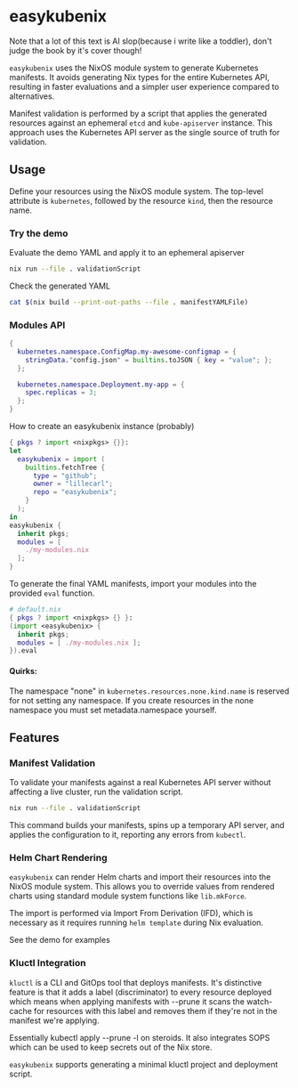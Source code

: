 # easykubenix
Note that a lot of this text is AI slop(because i write like a toddler), don't
judge the book by it's cover though!

`easykubenix` uses the NixOS module system to generate Kubernetes manifests. It
avoids generating Nix types for the entire Kubernetes API, resulting in faster
evaluations and a simpler user experience compared to alternatives.

Manifest validation is performed by a script that applies the generated
resources against an ephemeral `etcd` and `kube-apiserver` instance. This
approach uses the Kubernetes API server as the single source of truth for
validation.

## Usage
Define your resources using the NixOS module system. The top-level attribute
is `kubernetes`, followed by the resource `kind`, then the resource name.

### Try the demo
Evaluate the demo YAML and apply it to an ephemeral apiserver
```bash
nix run --file . validationScript
```
Check the generated YAML
```bash
cat $(nix build --print-out-paths --file . manifestYAMLFile)
```

### Modules API
```nix
{
  kubernetes.namespace.ConfigMap.my-awesome-configmap = {
    stringData."config.json" = builtins.toJSON { key = "value"; };
  };

  kubernetes.namespace.Deployment.my-app = {
    spec.replicas = 3;
  };
}
```
How to create an easykubenix instance (probably)
```nix
{ pkgs ? import <nixpkgs> {}}:
let
  easykubenix = import (
    builtins.fetchTree {
      type = "github";
      owner = "lillecarl";
      repo = "easykubenix";
    }
  );
in
easykubenix {
  inherit pkgs;
  modules = [
    ./my-modules.nix
  ];
}
```

To generate the final YAML manifests, import your modules into the provided
`eval` function.

```nix
# default.nix
{ pkgs ? import <nixpkgs> {} }:
(import <easykubenix> {
  inherit pkgs;
  modules = [ ./my-modules.nix ];
}).eval
```

#### Quirks:
The namespace "none" in ```kubernetes.resources.none.kind.name``` is reserved
for not setting any namespace. If you create resources in the none namespace
you must set metadata.namespace yourself.

## Features

### Manifest Validation

To validate your manifests against a real Kubernetes API server without
affecting a live cluster, run the validation script.

```bash
nix run --file . validationScript
```

This command builds your manifests, spins up a temporary API server, and
applies the configuration to it, reporting any errors from `kubectl`.

### Helm Chart Rendering

`easykubenix` can render Helm charts and import their resources into the NixOS
module system. This allows you to override values from rendered charts using
standard module system functions like `lib.mkForce`.

The import is performed via Import From Derivation (IFD), which is necessary
as it requires running `helm template` during Nix evaluation.

See the demo for examples

### Kluctl Integration

`kluctl` is a CLI and GitOps tool that deploys manifests. It's distinctive
feature is that it adds a label (discriminator) to every resource deployed which
means when applying manifests with --prune it scans the watch-cache for resources
with this label and removes them if they're not in the manifest we're applying.

Essentially kubectl apply --prune -l on steroids. It also integrates SOPS
which can be used to keep secrets out of the Nix store.

`easykubenix` supports generating a minimal kluctl project and deployment script.
